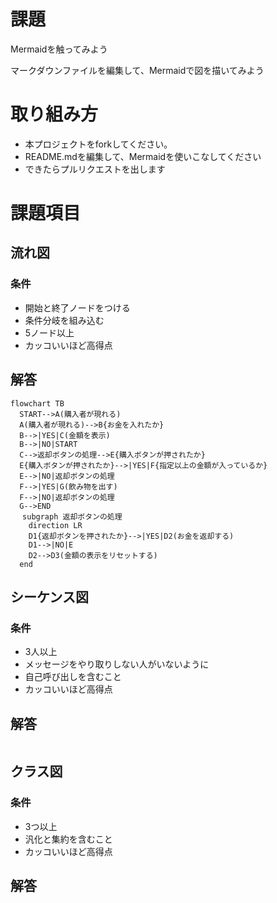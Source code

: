 # 課題
Mermaidを触ってみよう

マークダウンファイルを編集して、Mermaidで図を描いてみよう

# 取り組み方
* 本プロジェクトをforkしてください。
* README.mdを編集して、Mermaidを使いこなしてください
* できたらプルリクエストを出します

# 課題項目
## 流れ図
### 条件
- 開始と終了ノードをつける
- 条件分岐を組み込む
- 5ノード以上
- カッコいいほど高得点

## 解答
```mermaid
flowchart TB
  START-->A(購入者が現れる)
  A(購入者が現れる)-->B{お金を入れたか}
  B-->|YES|C(金額を表示)
  B-->|NO|START
  C-->返却ボタンの処理-->E{購入ボタンが押されたか}
  E{購入ボタンが押されたか}-->|YES|F{指定以上の金額が入っているか}
  E-->|NO|返却ボタンの処理
  F-->|YES|G(飲み物を出す)
  F-->|NO|返却ボタンの処理
  G-->END
 　subgraph 返却ボタンの処理
    direction LR
    D1{返却ボタンを押されたか}-->|YES|D2(お金を返却する)
    D1-->|NO|E
    D2-->D3(金額の表示をリセットする)
  end
```

## シーケンス図
### 条件
- 3人以上
- メッセージをやり取りしない人がいないように
- 自己呼び出しを含むこと
- カッコいいほど高得点

## 解答
```mermaid
```

## クラス図

### 条件
- 3つ以上
- 汎化と集約を含むこと
- カッコいいほど高得点

## 解答
